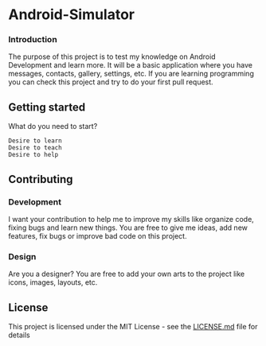 # Android-Simulator
### Introduction
The purpose of this project is to test my knowledge on Android Development and learn more. It will be a basic application where you have messages, contacts, gallery, settings, etc. If you are learning programming you can check this project and try to do your first pull request.

## Getting started
What do you need to start?
````
Desire to learn
Desire to teach
Desire to help
````

## Contributing
### Development
I want your contribution to help me to improve my skills like organize code, fixing bugs and learn new things.
You are free to give me ideas, add new features, fix bugs or improve bad code on this project.

### Design
Are you a designer? You are free to add your own arts to the project like icons, images, layouts, etc.

## License
This project is licensed under the MIT License - see the [LICENSE.md](LICENSE.md) file for details
